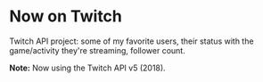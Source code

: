 # Now on Twitch

Twitch API project: some of my favorite users, their status with the game/activity they're streaming, follower count.

**Note:** Now using the Twitch API v5 (2018).
